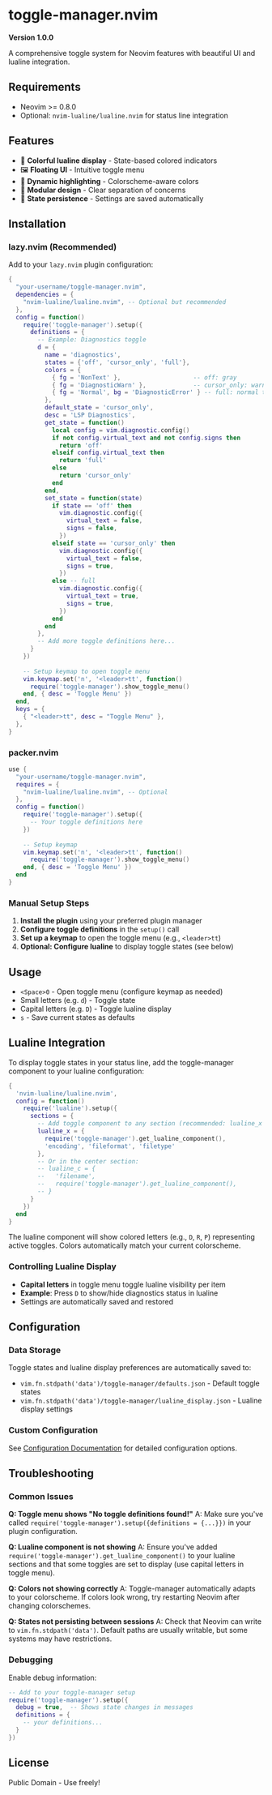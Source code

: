 # toggle-manager.nvim

**Version 1.0.0**

A comprehensive toggle system for Neovim features with beautiful UI and lualine integration.

## Requirements

- Neovim >= 0.8.0
- Optional: `nvim-lualine/lualine.nvim` for status line integration

## Features

- 🎨 **Colorful lualine display** - State-based colored indicators
- 🖼️ **Floating UI** - Intuitive toggle menu
- 🎯 **Dynamic highlighting** - Colorscheme-aware colors
- 🔧 **Modular design** - Clear separation of concerns
- 💾 **State persistence** - Settings are saved automatically

## Installation

### lazy.nvim (Recommended)

Add to your `lazy.nvim` plugin configuration:

```lua
{
  "your-username/toggle-manager.nvim",
  dependencies = {
    "nvim-lualine/lualine.nvim", -- Optional but recommended
  },
  config = function()
    require('toggle-manager').setup({
      definitions = {
        -- Example: Diagnostics toggle
        d = {
          name = 'diagnostics',
          states = {'off', 'cursor_only', 'full'},
          colors = {
            { fg = 'NonText' },                    -- off: gray
            { fg = 'DiagnosticWarn' },             -- cursor_only: warn color
            { fg = 'Normal', bg = 'DiagnosticError' } -- full: normal text on error bg
          },
          default_state = 'cursor_only',
          desc = 'LSP Diagnostics',
          get_state = function()
            local config = vim.diagnostic.config()
            if not config.virtual_text and not config.signs then
              return 'off'
            elseif config.virtual_text then
              return 'full'
            else
              return 'cursor_only'
            end
          end,
          set_state = function(state)
            if state == 'off' then
              vim.diagnostic.config({
                virtual_text = false,
                signs = false,
              })
            elseif state == 'cursor_only' then
              vim.diagnostic.config({
                virtual_text = false,
                signs = true,
              })
            else -- full
              vim.diagnostic.config({
                virtual_text = true,
                signs = true,
              })
            end
          end
        },
        -- Add more toggle definitions here...
      }
    })
    
    -- Setup keymap to open toggle menu
    vim.keymap.set('n', '<leader>tt', function()
      require('toggle-manager').show_toggle_menu()
    end, { desc = 'Toggle Menu' })
  end,
  keys = {
    { "<leader>tt", desc = "Toggle Menu" },
  },
}
```

### packer.nvim

```lua
use {
  "your-username/toggle-manager.nvim",
  requires = {
    "nvim-lualine/lualine.nvim", -- Optional
  },
  config = function()
    require('toggle-manager').setup({
      -- Your toggle definitions here
    })
    
    -- Setup keymap
    vim.keymap.set('n', '<leader>tt', function()
      require('toggle-manager').show_toggle_menu()
    end, { desc = 'Toggle Menu' })
  end
}
```

### Manual Setup Steps

1. **Install the plugin** using your preferred plugin manager
2. **Configure toggle definitions** in the `setup()` call
3. **Set up a keymap** to open the toggle menu (e.g., `<leader>tt`)
4. **Optional: Configure lualine** to display toggle states (see below)

## Usage

- `<Space>0` - Open toggle menu (configure keymap as needed)
- Small letters (e.g. `d`) - Toggle state
- Capital letters (e.g. `D`) - Toggle lualine display
- `s` - Save current states as defaults

## Lualine Integration

To display toggle states in your status line, add the toggle-manager component to your lualine configuration:

```lua
{
  'nvim-lualine/lualine.nvim',
  config = function()
    require('lualine').setup({
      sections = {
        -- Add toggle component to any section (recommended: lualine_x or lualine_c)
        lualine_x = {
          require('toggle-manager').get_lualine_component(),
          'encoding', 'fileformat', 'filetype'
        },
        -- Or in the center section:
        -- lualine_c = {
        --   'filename',
        --   require('toggle-manager').get_lualine_component(),
        -- }
      }
    })
  end
}
```

The lualine component will show colored letters (e.g., `D`, `R`, `P`) representing active toggles. Colors automatically match your current colorscheme.

### Controlling Lualine Display

- **Capital letters** in toggle menu toggle lualine visibility per item
- **Example**: Press `D` to show/hide diagnostics status in lualine
- Settings are automatically saved and restored

## Configuration

### Data Storage

Toggle states and lualine display preferences are automatically saved to:
- `vim.fn.stdpath('data')/toggle-manager/defaults.json` - Default toggle states
- `vim.fn.stdpath('data')/toggle-manager/lualine_display.json` - Lualine display settings

### Custom Configuration

See [Configuration Documentation](docs/configuration.md) for detailed configuration options.

## Troubleshooting

### Common Issues

**Q: Toggle menu shows "No toggle definitions found!"**
A: Make sure you've called `require('toggle-manager').setup({definitions = {...}})` in your plugin configuration.

**Q: Lualine component is not showing**
A: Ensure you've added `require('toggle-manager').get_lualine_component()` to your lualine sections and that some toggles are set to display (use capital letters in toggle menu).

**Q: Colors not showing correctly**
A: Toggle-manager automatically adapts to your colorscheme. If colors look wrong, try restarting Neovim after changing colorschemes.

**Q: States not persisting between sessions**
A: Check that Neovim can write to `vim.fn.stdpath('data')`. Default paths are usually writable, but some systems may have restrictions.

### Debugging

Enable debug information:
```lua
-- Add to your toggle-manager setup
require('toggle-manager').setup({
  debug = true,  -- Shows state changes in messages
  definitions = {
    -- your definitions...
  }
})
```

## License

Public Domain - Use freely!
